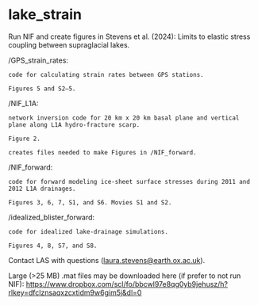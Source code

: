 # lake_strain
Run NIF and create figures in Stevens et al. (2024): Limits to elastic stress coupling between supraglacial lakes.


/GPS_strain_rates: 
    
    code for calculating strain rates between GPS stations.
    
    Figures 5 and S2–5.


/NIF_L1A: 
    
    network inversion code for 20 km x 20 km basal plane and vertical plane along L1A hydro-fracture scarp. 
    
    Figure 2. 
    
    creates files needed to make Figures in /NIF_forward. 


/NIF_forward: 

    code for forward modeling ice-sheet surface stresses during 2011 and 2012 L1A drainages.
    
    Figures 3, 6, 7, S1, and S6. Movies S1 and S2.


/idealized_blister_forward: 

    code for idealized lake-drainage simulations.
    
    Figures 4, 8, S7, and S8.


Contact LAS with questions (laura.stevens@earth.ox.ac.uk).

Large (>25 MB) .mat files may be downloaded here (if prefer to not run NIF): https://www.dropbox.com/scl/fo/bbcwl97e8qg0yb9jehusz/h?rlkey=dfclznsaqxzcxtidm9w6gim5j&dl=0
